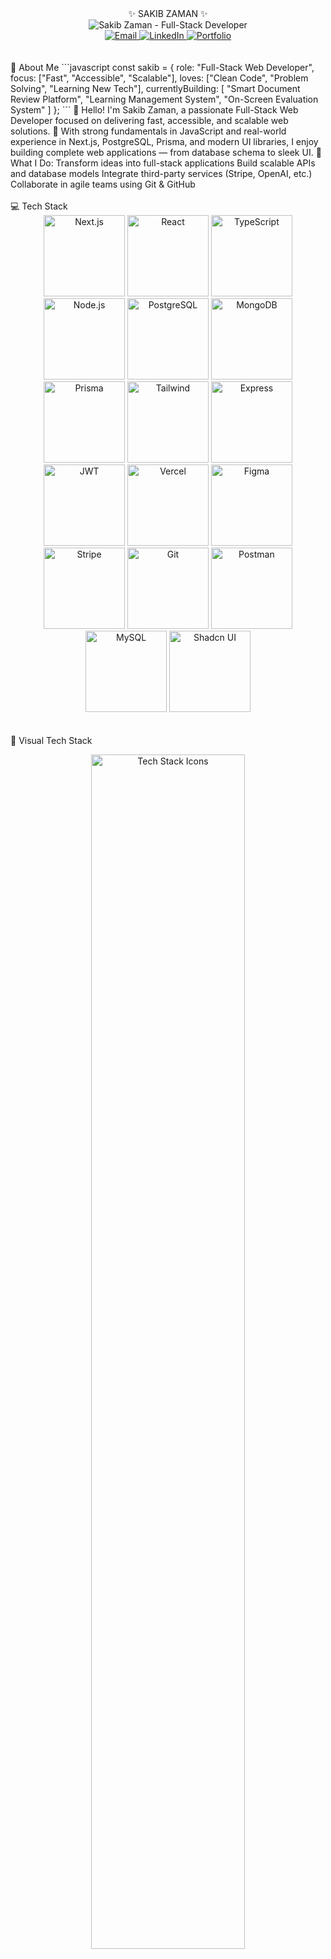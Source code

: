 <div align="center">✨ SAKIB ZAMAN ✨</div>
<div align="center">
  <img src="https://readme-typing-svg.demolab.com?font=Fira+Code&weight=600&size=28&duration=3000&pause=1000&color=64F0D9&center=true&vCenter=true&width=600&lines=Full-Stack+Web+Developer;Next.js+%7C+PostgreSQL+%7C+Prisma;Building+Digital+Experiences;Let's+create+something+amazing!" alt="Sakib Zaman - Full-Stack Developer" />
</div>
<div align="center">
  <a href="mailto:sakibzaman255@gmail.com">
    <img src="https://img.shields.io/badge/Email-0D1117?style=for-the-badge&logo=gmail&logoColor=64F0D9" alt="Email" />
  </a>
  <a href="https://www.linkedin.com/in/sakibzaman255/">
    <img src="https://img.shields.io/badge/LinkedIn-0D1117?style=for-the-badge&logo=linkedin&logoColor=64F0D9" alt="LinkedIn" />
  </a>
  <a href="https://yourportfolio.com">
    <img src="https://img.shields.io/badge/Portfolio-0D1117?style=for-the-badge&logo=vercel&logoColor=64F0D9" alt="Portfolio" />
  </a>
</div>
<br />
<br />
🚀 About Me
```javascript
const sakib = {
  role: "Full-Stack Web Developer",
  focus: ["Fast", "Accessible", "Scalable"],
  loves: ["Clean Code", "Problem Solving", "Learning New Tech"],
  currentlyBuilding: [
    "Smart Document Review Platform", 
    "Learning Management System", 
    "On-Screen Evaluation System"
  ]
};
```
👋 Hello! I'm Sakib Zaman, a passionate Full-Stack Web Developer focused on delivering fast, accessible, and scalable web solutions.
🔧 With strong fundamentals in JavaScript and real-world experience in Next.js, PostgreSQL, Prisma, and modern UI libraries, I enjoy building complete web applications — from database schema to sleek UI.
🧠 What I Do:
Transform ideas into full-stack applications
Build scalable APIs and database models
Integrate third-party services (Stripe, OpenAI, etc.)
Collaborate in agile teams using Git & GitHub
<br />
<br />
💻 Tech Stack
<div align="center">
  <img src="https://img.shields.io/badge/Next.js-0D1117?style=for-the-badge&logo=next.js&logoColor=white" alt="Next.js" width="130"/>
  <img src="https://img.shields.io/badge/React-0D1117?style=for-the-badge&logo=react&logoColor=61DAFB" alt="React" width="130"/>
  <img src="https://img.shields.io/badge/TypeScript-0D1117?style=for-the-badge&logo=typescript&logoColor=3178C6" alt="TypeScript" width="130"/>
  <img src="https://img.shields.io/badge/Node.js-0D1117?style=for-the-badge&logo=node.js&logoColor=6DA55F" alt="Node.js" width="130"/>
  <img src="https://img.shields.io/badge/PostgreSQL-0D1117?style=for-the-badge&logo=postgresql&logoColor=316192" alt="PostgreSQL" width="130"/>
  <img src="https://img.shields.io/badge/MongoDB-0D1117?style=for-the-badge&logo=mongodb&logoColor=4EA94B" alt="MongoDB" width="130"/>
  <img src="https://img.shields.io/badge/Prisma-0D1117?style=for-the-badge&logo=prisma&logoColor=white" alt="Prisma" width="130"/>
  <img src="https://img.shields.io/badge/Tailwind-0D1117?style=for-the-badge&logo=tailwind-css&logoColor=38B2AC" alt="Tailwind" width="130"/>
  <img src="https://img.shields.io/badge/Express-0D1117?style=for-the-badge&logo=express&logoColor=white" alt="Express" width="130"/>
  <img src="https://img.shields.io/badge/JWT-0D1117?style=for-the-badge&logo=JSON%20web%20tokens&logoColor=white" alt="JWT" width="130"/>
  <img src="https://img.shields.io/badge/Vercel-0D1117?style=for-the-badge&logo=vercel&logoColor=white" alt="Vercel" width="130"/>
  <img src="https://img.shields.io/badge/Figma-0D1117?style=for-the-badge&logo=figma&logoColor=F24E1E" alt="Figma" width="130"/>
  <img src="https://img.shields.io/badge/Stripe-0D1117?style=for-the-badge&logo=stripe&logoColor=008CDD" alt="Stripe" width="130"/>
  <img src="https://img.shields.io/badge/Git-0D1117?style=for-the-badge&logo=git&logoColor=F05032" alt="Git" width="130"/>
  <img src="https://img.shields.io/badge/Postman-0D1117?style=for-the-badge&logo=postman&logoColor=FF6C37" alt="Postman" width="130"/>
  <img src="https://img.shields.io/badge/MySQL-0D1117?style=for-the-badge&logo=mysql&logoColor=white" alt="MySQL" width="130"/>
  <img src="https://img.shields.io/badge/Shadcn_UI-0D1117?style=for-the-badge&logo=shadcnui&logoColor=white" alt="Shadcn UI" width="130"/>
</div>
<br />
<br />
🧩 Visual Tech Stack
<p align="center">
  <img src="https://skillicons.dev/icons?i=nextjs,react,postgresql,mysql,mongodb,prisma,tailwind,figma,github,vercel,postman&perline=6" width="70%" alt="Tech Stack Icons" />
</p>
<br />
<br />
🔧 Currently Building
<br />
🧾 Smart Document Review Platform
AI-powered legal contract analysis with version control, real-time collaboration, and Stripe-based subscriptions.
🎓 Learning Management System (LMS)
Multi-role dashboards for admin, teacher, student & operator — includes assessments, course management, and messaging.
📝 On-Screen Evaluation System
Enables teachers to evaluate exam scripts digitally with intuitive annotation tools, batch assignment, and real-time saving.
<br />
<div align="center">
  <img width="80%" src="https://progress-bar.dev/80?title=Smart%20Doc%20Review&width=500&color=64F0D9" alt="Smart Doc Review: 80% Complete" />
  <br /><br />
  <img width="80%" src="https://progress-bar.dev/65?title=LMS%20Platform&width=500&color=64F0D9" alt="LMS Platform: 65% Complete" />
  <br /><br />
  <img width="80%" src="https://progress-bar.dev/90?title=Evaluation%20System&width=500&color=64F0D9" alt="Evaluation System: 90% Complete" />
</div>
<br />
<br />
🔥 Featured Projects
<br />
ProjectDescriptionTech Stack🧾 Smart Doc ReviewUpload & annotate contracts using OpenAI-powered analysisNext.js, OpenAI, Prisma, Stripe, PDF.js🎓 LMS Web AppRole-based LMS with messaging, authentication & assessmentsNext.js, PostgreSQL, Prisma, NextAuth, JWT📝 On-Screen EvaluationReal-time exam paper marking UI for teachersNext.js, Tailwind CSS, JWT, Prisma
<br />
<br />
📊 GitHub Stats
<p align="center">
  <img src="https://github-readme-stats.vercel.app/api?username=sakibzaman255&show_icons=true&hide=&count_private=true&title_color=64F0D9&text_color=ffffff&icon_color=64F0D9&bg_color=0D1117&hide_border=true" alt="GitHub Stats" />
  <br />
  <br />
  <img src="https://github-readme-streak-stats.herokuapp.com/?user=sakibzaman255&stroke=ffffff&background=0D1117&ring=64F0D9&fire=64F0D9&currStreakNum=ffffff&currStreakLabel=64F0D9&sideNums=ffffff&sideLabels=ffffff&dates=ffffff&hide_border=true" alt="GitHub Streak" />
</p>
<br />
<br />
📫 Let's Connect & Collaborate!
I'm available for freelance projects, open-source collaboration, and full-time opportunities. I specialize in building full-stack applications that solve real-world problems with clean, maintainable code.
I love solving real-world problems and helping startups & teams bring ideas to life.
Feel free to reach out and let's build something amazing! ⚡
<div align="center">
  <a href="mailto:sakibzaman255@gmail.com">
    <img src="https://img.shields.io/badge/Send%20me%20an%20email-0D1117?style=for-the-badge&logo=gmail&logoColor=64F0D9" alt="Email" />
  </a>
</div>
<div align="center">
  <img src="https://komarev.com/ghpvc/?username=sakibzaman255&style=for-the-badge&color=64F0D9&label=Profile+Views" alt="Profile Views"/>
</div>
<br />
<div align="center">
  <img src="https://capsule-render.vercel.app/api?type=waving&color=0:0D1117,100:64F0D9&height=100&section=footer" width="100%" />
</div>
